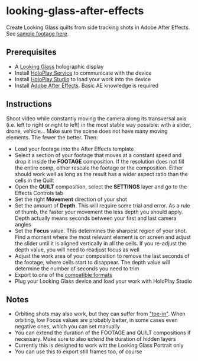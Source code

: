 # looking-glass-after-effects

Create Looking Glass quilts from side tracking shots in Adobe After Effects. See [sample footage here](https://youtu.be/hQa8DnxfTOY).

## Prerequisites

- A [Looking Glass](https://lookingglassfactory.com/) holographic display
- Install [HoloPlay Service](https://lookingglassfactory.com/software#holoplay-service) to communicate with the device
- Install [HoloPlay Studio](https://lookingglassfactory.com/software) to load your work into the device
- Install [Adobe After Effects](https://www.adobe.com/products/aftereffects.html). Basic AE knowledge is required

## Instructions

Shoot video while constantly moving the camera along its transversal axis (i.e. left to right or right to left) in the most stable way possible: with a slider, drone, vehicle... Make sure the scene does not have many moving elements. The fewer the better. Then:

- Load your footage into the After Effects template
- Select a section of your footage that moves at a constant speed and drop it inside the **FOOTAGE** composition. If the resolution does not fill the entire comp, either rescale the footage or the composition. Either should work well as long as the result has a wider aspect ratio than the cells in the Quilt
- Open the **QUILT** composition, select the **SETTINGS** layer and go to the Effects Controls tab
- Set the right **Movement** direction of your shot
- Set the amount of **Depth**. This will require some trial and error. As a rule of thumb, the faster your movement the less depth you should apply. Depth actually means seconds between your first and last camera angles
- Set the **Focus** value. This determines the sharpest region of your shot. Find a moment where the most relevant element is on screen and adjust the slider until it is aligned vertically in all the cells. If you re-adjust the depth value, you will need to readjust focus as well
- Adjust the work area of your composition to remove the last seconds of the footage, where cells start to disappear. The depth value will determine the number of seconds you need to trim
- Export to one of the [compatible formats](https://docs.lookingglassfactory.com/keyconcepts/quilts#format)
- Plug your Looking Glass device and load your work with HoloPlay Studio

## Notes

- Orbiting shots may also work, but they can suffer from ["toe-in"](https://docs.lookingglassfactory.com/keyconcepts/camera#view-cone). When orbiting, low Focus values are probably better, in some cases even negative ones, which you can set manually
- You can extend the duration of the FOOTAGE and QUILT compositions if necessary. Make sure to also extend the duration of hidden layers
- Currently this is designed to work witt the Looking Glass Portrait only
- You can use this to export still frames too, of course
